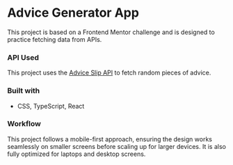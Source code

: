 # Advice Generator App

This project is based on a Frontend Mentor challenge and is designed to practice fetching data from APIs.

### API Used

This project uses the [Advice Slip API](https://api.adviceslip.com) to fetch random pieces of advice.

### Built with

- CSS, TypeScript, React

### Workflow

This project follows a mobile-first approach, ensuring the design works seamlessly on smaller screens before scaling up for larger devices. It is also fully optimized for laptops and desktop screens.

<!-- ### Screenshot

![](./screenshot.jpg) -->
